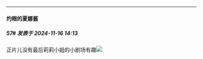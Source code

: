 ﻿
*****

####  灼眼的夏娜酱  
##### 57#       发表于 2024-11-16 14:13

正片儿没有最后莉莉小姐的小剧场有趣<img src="https://static.saraba1st.com/image/smiley/face2017/066.png" referrerpolicy="no-referrer">

